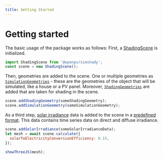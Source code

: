 ```yaml
---
title: Getting Started
---
```


# Getting started

The basic usage of the package works as follows: First, a [ShadingScene](/docs/classes/index.ShadingScene.html) is initialized.

```javascript
import ShadingScene from '@openpv/simshady';
const scene = new ShadingScene();
```

Then, geometries are added to the scene. One or multiple geometries as [`SimulationGeometries`](/docs/classes/index.ShadingScene.html#addsimulationgeometry) - these are the geometries of the object that will be simulated, like a house or a PV panel. Moreover, [`ShadingGeometries`](/docs/classes/index.ShadingScene.html#addshadinggeometry) are added that are taken for shading in the scene.

```javascript
scene.addShadingGeometry(someShadingGeometry);
scene.addSimulationGeometry(someSimulationGeometry);
```

As a third step, [solar irradiance](/docs/classes/index.ShadingScene.html#addsolarirradiance) data is added to the scene in a [predefined format](/docs/types/utils.SolarIrradianceData.html). This data contains time series data on direct and diffuse irradiance.

```javascript
scene.addSolarIrradiance(someSolarIrradianceData);
let mesh = await scene.calculate({
  solarToElectricityConversionEfficiency: 0.15,
});
```

```javascript
showThreeJS(mesh);
```
